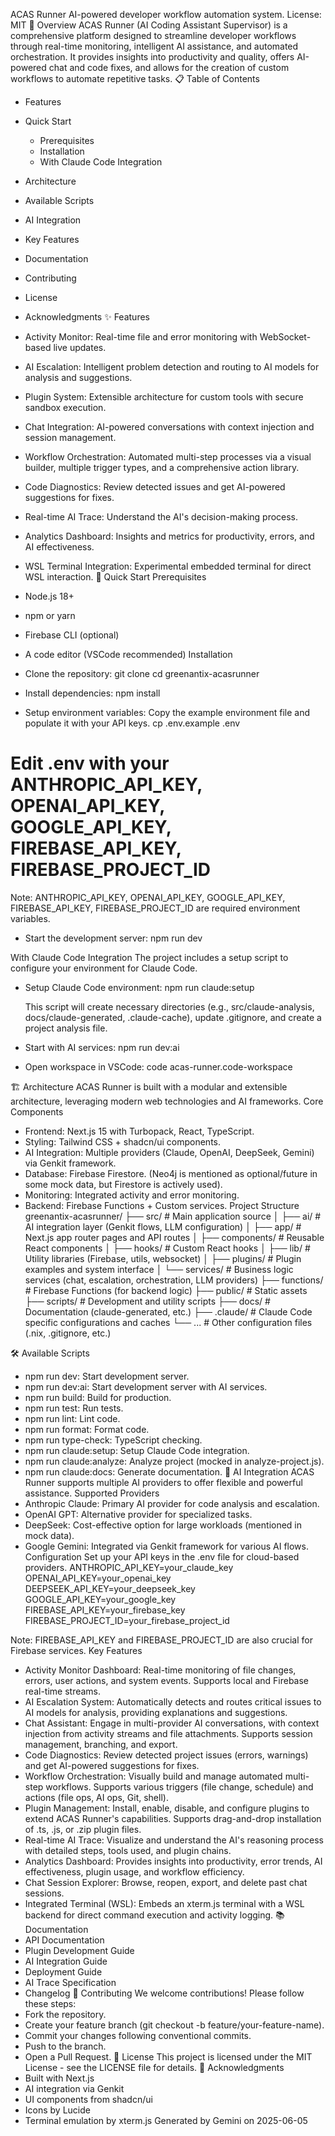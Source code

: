 ACAS Runner
AI-powered developer workflow automation system.
License: MIT
🚀 Overview
ACAS Runner (AI Coding Assistant Supervisor) is a comprehensive platform designed to streamline developer workflows through real-time monitoring, intelligent AI assistance, and automated orchestration. It provides insights into productivity and quality, offers AI-powered chat and code fixes, and allows for the creation of custom workflows to automate repetitive tasks.
📋 Table of Contents
 * Features
 * Quick Start
   * Prerequisites
   * Installation
   * With Claude Code Integration
 * Architecture
 * Available Scripts
 * AI Integration
 * Key Features
 * Documentation
 * Contributing
 * License
 * Acknowledgments
✨ Features
 * Activity Monitor: Real-time file and error monitoring with WebSocket-based live updates.
 * AI Escalation: Intelligent problem detection and routing to AI models for analysis and suggestions.
 * Plugin System: Extensible architecture for custom tools with secure sandbox execution.
 * Chat Integration: AI-powered conversations with context injection and session management.
 * Workflow Orchestration: Automated multi-step processes via a visual builder, multiple trigger types, and a comprehensive action library.
 * Code Diagnostics: Review detected issues and get AI-powered suggestions for fixes.
 * Real-time AI Trace: Understand the AI's decision-making process.
 * Analytics Dashboard: Insights and metrics for productivity, errors, and AI effectiveness.
 * WSL Terminal Integration: Experimental embedded terminal for direct WSL interaction.
🚀 Quick Start
Prerequisites
 * Node.js 18+
 * npm or yarn
 * Firebase CLI (optional)
 * A code editor (VSCode recommended)
Installation
 * Clone the repository:
   git clone <repository-url>
cd greenantix-acasrunner

 * Install dependencies:
   npm install

 * Setup environment variables:
   Copy the example environment file and populate it with your API keys.
   cp .env.example .env
# Edit .env with your ANTHROPIC_API_KEY, OPENAI_API_KEY, GOOGLE_API_KEY, FIREBASE_API_KEY, FIREBASE_PROJECT_ID

   Note: ANTHROPIC_API_KEY, OPENAI_API_KEY, GOOGLE_API_KEY, FIREBASE_API_KEY, FIREBASE_PROJECT_ID are required environment variables.
 * Start the development server:
   npm run dev

With Claude Code Integration
The project includes a setup script to configure your environment for Claude Code.
 * Setup Claude Code environment:
   npm run claude:setup

   This script will create necessary directories (e.g., src/claude-analysis, docs/claude-generated, .claude-cache), update .gitignore, and create a project analysis file.
 * Start with AI services:
   npm run dev:ai

 * Open workspace in VSCode:
   code acas-runner.code-workspace

🏗️ Architecture
ACAS Runner is built with a modular and extensible architecture, leveraging modern web technologies and AI frameworks.
Core Components
 * Frontend: Next.js 15 with Turbopack, React, TypeScript.
 * Styling: Tailwind CSS + shadcn/ui components.
 * AI Integration: Multiple providers (Claude, OpenAI, DeepSeek, Gemini) via Genkit framework.
 * Database: Firebase Firestore. (Neo4j is mentioned as optional/future in some mock data, but Firestore is actively used).
 * Monitoring: Integrated activity and error monitoring.
 * Backend: Firebase Functions + Custom services.
Project Structure
greenantix-acasrunner/
├── src/                    # Main application source
│   ├── ai/                 # AI integration layer (Genkit flows, LLM configuration)
│   ├── app/                # Next.js app router pages and API routes
│   ├── components/         # Reusable React components
│   ├── hooks/              # Custom React hooks
│   ├── lib/                # Utility libraries (Firebase, utils, websocket)
│   ├── plugins/            # Plugin examples and system interface
│   └── services/           # Business logic services (chat, escalation, orchestration, LLM providers)
├── functions/              # Firebase Functions (for backend logic)
├── public/                 # Static assets
├── scripts/                # Development and utility scripts
├── docs/                   # Documentation (claude-generated, etc.)
├── .claude/                # Claude Code specific configurations and caches
└── ...                     # Other configuration files (.nix, .gitignore, etc.)

🛠️ Available Scripts
 * npm run dev: Start development server.
 * npm run dev:ai: Start development server with AI services.
 * npm run build: Build for production.
 * npm run test: Run tests.
 * npm run lint: Lint code.
 * npm run format: Format code.
 * npm run type-check: TypeScript checking.
 * npm run claude:setup: Setup Claude Code integration.
 * npm run claude:analyze: Analyze project (mocked in analyze-project.js).
 * npm run claude:docs: Generate documentation.
🤖 AI Integration
ACAS Runner supports multiple AI providers to offer flexible and powerful assistance.
Supported Providers
 * Anthropic Claude: Primary AI provider for code analysis and escalation.
 * OpenAI GPT: Alternative provider for specialized tasks.
 * DeepSeek: Cost-effective option for large workloads (mentioned in mock data).
 * Google Gemini: Integrated via Genkit framework for various AI flows.
Configuration
Set up your API keys in the .env file for cloud-based providers.
ANTHROPIC_API_KEY=your_claude_key
OPENAI_API_KEY=your_openai_key
DEEPSEEK_API_KEY=your_deepseek_key
GOOGLE_API_KEY=your_google_key
FIREBASE_API_KEY=your_firebase_key
FIREBASE_PROJECT_ID=your_firebase_project_id

Note: FIREBASE_API_KEY and FIREBASE_PROJECT_ID are also crucial for Firebase services.
Key Features
 * Activity Monitor Dashboard: Real-time monitoring of file changes, errors, user actions, and system events. Supports local and Firebase real-time streams.
 * AI Escalation System: Automatically detects and routes critical issues to AI models for analysis, providing explanations and suggestions.
 * Chat Assistant: Engage in multi-provider AI conversations, with context injection from activity streams and file attachments. Supports session management, branching, and export.
 * Code Diagnostics: Review detected project issues (errors, warnings) and get AI-powered suggestions for fixes.
 * Workflow Orchestration: Visually build and manage automated multi-step workflows. Supports various triggers (file change, schedule) and actions (file ops, AI ops, Git, shell).
 * Plugin Management: Install, enable, disable, and configure plugins to extend ACAS Runner's capabilities. Supports drag-and-drop installation of .ts, .js, or .zip plugin files.
 * Real-time AI Trace: Visualize and understand the AI's reasoning process with detailed steps, tools used, and plugin chains.
 * Analytics Dashboard: Provides insights into productivity, error trends, AI effectiveness, plugin usage, and workflow efficiency.
 * Chat Session Explorer: Browse, reopen, export, and delete past chat sessions.
 * Integrated Terminal (WSL): Embeds an xterm.js terminal with a WSL backend for direct command execution and activity logging.
📚 Documentation
 * API Documentation
 * Plugin Development Guide
 * AI Integration Guide
 * Deployment Guide
 * AI Trace Specification
 * Changelog
🤝 Contributing
We welcome contributions! Please follow these steps:
 * Fork the repository.
 * Create your feature branch (git checkout -b feature/your-feature-name).
 * Commit your changes following conventional commits.
 * Push to the branch.
 * Open a Pull Request.
📄 License
This project is licensed under the MIT License - see the LICENSE file for details.
🙏 Acknowledgments
 * Built with Next.js
 * AI integration via Genkit
 * UI components from shadcn/ui
 * Icons by Lucide
 * Terminal emulation by xterm.js
Generated by Gemini on 2025-06-05
